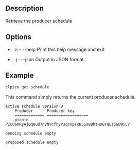 ## Description

Retrieve the producer schedule


## Options
- `-h` - --help                   Print this help message and exit

- `-j`- --json                   Output in JSON format


## Example

```sh
clpico get schedule
```

This command simply returns the current producer schedule. 

```console
active schedule version 0
    Producer      Producer key
    ============= ==================
    picoio         PICO6MRyAjQq8ud7hVNYcfnVPJqcVpscN5So8BhtHuGYqET5GDW5CV

pending schedule empty

proposed schedule empty
```
